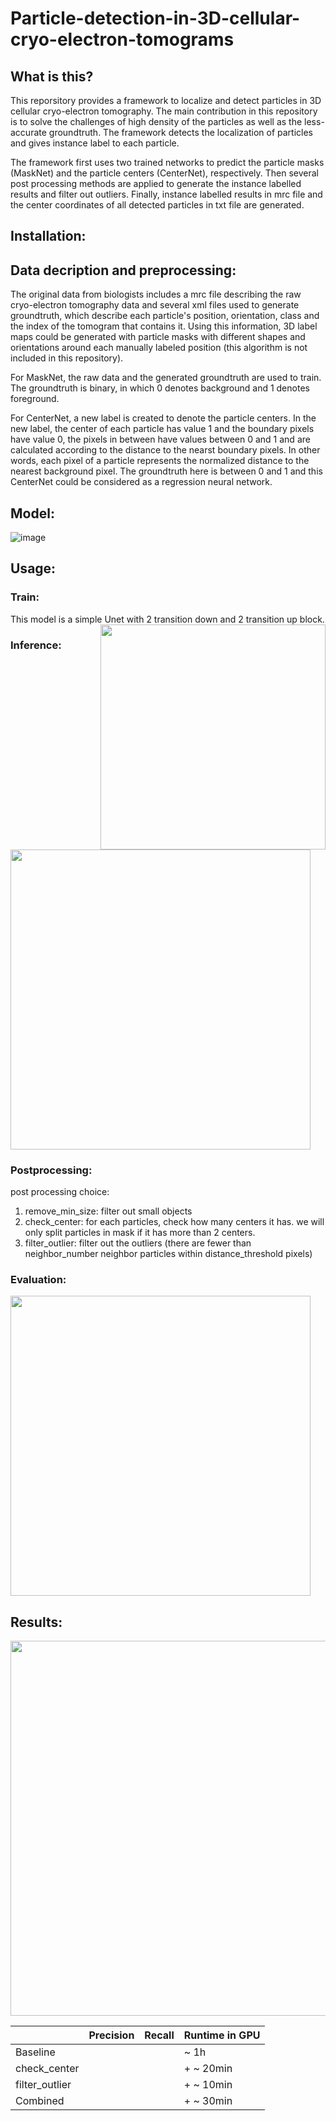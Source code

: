 # Particle-detection-in-3D-cellular-cryo-electron-tomograms

## What is this?
This reporsitory provides a framework to localize and detect particles in 3D cellular cryo-electron tomography. The main contribution in this repository is to solve the challenges of high density of the particles as well as the less-accurate groundtruth. The framework detects the localization of particles and gives instance label to each particle. 
 
The framework first uses two trained networks to predict the particle masks (MaskNet) and the particle centers (CenterNet), respectively. Then several post processing methods are applied to generate the instance labelled results and filter out outliers. Finally, instance labelled results in mrc file and the center coordinates of all detected particles in txt file are generated.

## Installation:

## Data decription and preprocessing:

The original data from biologists includes a mrc file describing the raw cryo-electron tomography data and several xml files used to generate groundtruth, which describe each particle's position, orientation, class and the index of the tomogram that contains it. Using this information, 3D label maps could be generated with particle masks with different shapes and orientations around each manually labeled position (this algorithm is not included in this repository). 

For MaskNet, the raw data and the generated groundtruth are used to train. The groundtruth is binary, in which 0 denotes background and 1 denotes foreground.

For CenterNet, a new label is created to denote the particle centers. In the new label, the center of each particle has value 1 and the boundary pixels have value 0, the pixels in between have values between 0 and 1 and are calculated according to the distance to the nearst boundary pixels. In other words, each pixel of a particle represents the normalized distance to the nearest background pixel. The groundtruth here is between 0 and 1 and this CenterNet could be considered as a regression neural network.


## Model:


![image](https://github.com/HelmholtzAI-Consultants-Munich/Particle-detection-in-3D-cellular-cryo-electron-tomograms/blob/dev/README_files/framework.png)

## Usage:

### Train:
This model is a simple Unet with 2 transition down and 2 transition up block.
<img align="right"  src="https://github.com/HelmholtzAI-Consultants-Munich/Particle-detection-in-3D-cellular-cryo-electron-tomograms/blob/dev/README_files/model_structure.png" width="360">



### Inference:
<img src="https://github.com/HelmholtzAI-Consultants-Munich/Particle-detection-in-3D-cellular-cryo-electron-tomograms/blob/dev/README_files/predict_result.png" width="480">

### Postprocessing:
post processing choice:
1. remove_min_size: filter out small objects
2. check_center: for each particles, check how many centers it has. we will only split particles in mask if it has more than 2 centers.
3. filter_outlier: filter out the outliers (there are fewer than neighbor_number neighbor particles within distance_threshold pixels)

### Evaluation:
<img src="https://github.com/HelmholtzAI-Consultants-Munich/Particle-detection-in-3D-cellular-cryo-electron-tomograms/blob/dev/README_files/Evaluation.png" width="480">

## Results:
<img src="https://github.com/HelmholtzAI-Consultants-Munich/Particle-detection-in-3D-cellular-cryo-electron-tomograms/blob/dev/README_files/Final_result.png" width="600">

|| Precision  | Recall     | Runtime in GPU |
|---------------| ---------- | ---------- | -------------- |
|Baseline       |            |            | ~ 1h           |
|check_center   |            |            |+ ~ 20min       |
|filter_outlier |            |            |+ ~ 10min       |
|Combined       |            |            |+ ~ 30min       |

